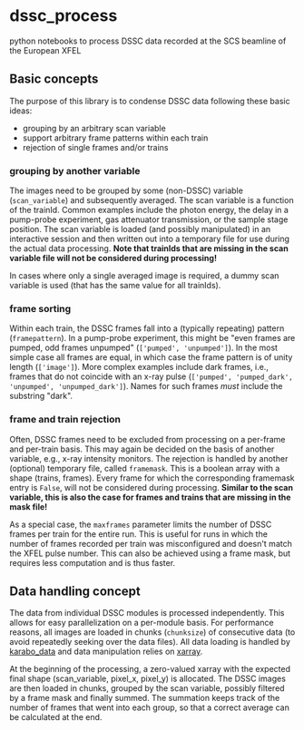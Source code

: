 # dssc_process
python notebooks to process DSSC data recorded at the SCS beamline of the European XFEL

## Basic concepts
The purpose of this library is to condense DSSC data following these basic ideas:
* grouping by an arbitrary scan variable
* support arbitrary frame patterns within each train
* rejection of single frames and/or trains

### grouping by another variable
The images need to be grouped by some (non-DSSC) variable (`scan_variable`) and subsequently averaged. The scan variable is a function of the trainId. Common examples include the photon energy, the delay in a pump-probe experiment, gas attenuator transmission, or the sample stage position. The scan variable is loaded (and possibly manipulated) in an interactive session and then written out into a temporary file for use during the actual data processing. __Note that trainIds that are missing in the scan variable file will not be considered during processing!__

In cases where only a single averaged image is required, a dummy scan variable is used (that has the same value for all trainIds).

### frame sorting
Within each train, the DSSC frames fall into a (typically repeating) pattern (`framepattern`). In a pump-probe experiment, this might be "even frames are pumped, odd frames unpumped" (`['pumped', 'unpumped']`). In the most simple case all frames are equal, in which case the frame pattern is of unity length (`['image']`). More complex examples include dark frames, i.e., frames that do not coincide with an x-ray pulse (`['pumped', 'pumped_dark', 'unpumped', 'unpumped_dark']`). Names for such frames _must_ include the substring "dark".

### frame and train rejection
Often, DSSC frames need to be excluded from processing on a per-frame and per-train basis. This may again be decided on the basis of another variable, e.g., x-ray intensity monitors. The rejection is handled by another (optional) temporary file, called `framemask`. This is a boolean array with a shape (trains, frames). Every frame for which the corresponding framemask entry is `False`, will not be considered during processing. __Similar to the scan variable, this is also the case for frames and trains that are missing in the mask file!__

As a special case, the `maxframes` parameter limits the number of DSSC frames per train for the entire run. This is useful for runs in which the number of frames recorded per train was misconfigured and doesn't match the XFEL pulse number. This can also be achieved using a frame mask, but requires less computation and is thus faster.


## Data handling concept
The data from individual DSSC modules is processed independently. This allows for easy parallelization on a per-module basis. For performance reasons, all images are loaded in chunks (`chunksize`) of consecutive data (to avoid repeatedly seeking over the data files). All data loading is handled by [karabo_data](https://github.com/European-XFEL/karabo_data) and data manipulation relies on [xarray](http://xarray.pydata.org).

At the beginning of the processing, a zero-valued xarray with the expected final shape (scan_variable, pixel_x, pixel_y) is allocated. The DSSC images are then loaded in chunks, grouped by the scan variable, possibly filtered by a frame mask and finally summed. The summation keeps track of the number of frames that went into each group, so that a correct average can be calculated at the end.
